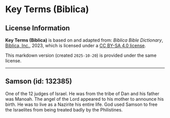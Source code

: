 # Key Terms (Biblica)

## License Information

**Key Terms (Biblica)** is based on and adapted from: _Biblica Bible Dictionary_, [Biblica, Inc.](https://www.biblica.com/), 2023, which is licensed under a [CC BY-SA 4.0 license](https://creativecommons.org/licenses/by-sa/4.0/legalcode.en).

This markdown version (created `2025-10-20`) is provided under the same license.



--------------------------------

## Samson (id: 132385)

One of the 12 judges of Israel. He was from the tribe of Dan and his father was Manoah. The angel of the Lord appeared to his mother to announce his birth. He was to live as a Nazirite his entire life. God used Samson to free the Israelites from being treated badly by the Philistines.


